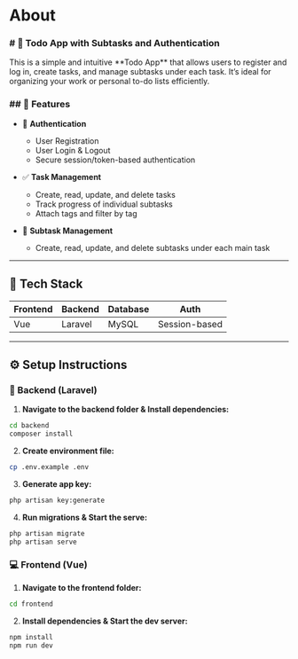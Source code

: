 <h1>About</h1>
<h3># 📝 Todo App with Subtasks and Authentication</h3>
<p>This is a simple and intuitive **Todo App** that allows users to register and log in, create tasks, and manage subtasks under each task. It’s ideal for organizing your work or personal to-do lists efficiently.</p>

<h3>## 🔧 Features</h3>

- 🔐 **Authentication**
  - User Registration
  - User Login & Logout
  - Secure session/token-based authentication

- ✅ **Task Management**
  - Create, read, update, and delete tasks
  - Track progress of individual subtasks
  - Attach tags and filter by tag

- 🧩 **Subtask Management**
  - Create, read, update, and delete subtasks under each main task
---

## 🚀 Tech Stack

| Frontend      | Backend        | Database   | Auth         |
|---------------|----------------|------------|--------------|
| Vue           | Laravel        | MySQL      | Session-based |


---

## ⚙️ Setup Instructions

### 🔧 Backend (Laravel)

1. **Navigate to the backend folder & Install dependencies:**
```bash
cd backend
composer install
```
2. **Create environment file:**
```bash
cp .env.example .env
```
3. **Generate app key:**
```bash
php artisan key:generate
```
4. **Run migrations & Start the serve:**
```bash
php artisan migrate
php artisan serve
```

### 💻 Frontend (Vue)
1. **Navigate to the frontend folder:**
```bash
cd frontend
```
2. **Install dependencies & Start the dev server:**
```bash
npm install
npm run dev
```
